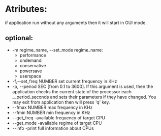 # Atributes:
if application run without any arguments then
it will start in GUI mode.

## optional:
* -m regime_name, --set_mode regime_name:
  * performance
  * ondemand
  * conservative
  * powersave
  * userspace
* -f,--set_freq NUMBER set current frequency in KHz
* -p, --period SEC [from 0.1 to 3600]. 
If this argument is used, then the application
checks the current state of the processor each
__period_seconds and sets their parameters if they have changed.
You may exit from application then will press 'q' key.
* --fmax NUMBER max frequency in KHz 
* --fmin NUMBER min frequency in KHz
* --get_freq  -available frequency of target CPU
* --get_mode  -available regime of target CPU
* --info      -print full information about CPUs

